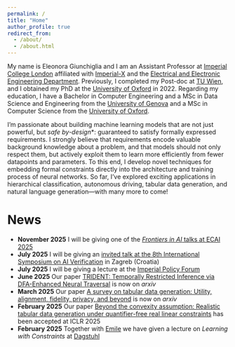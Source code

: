 ```yaml
---
permalink: /
title: "Home"
author_profile: true
redirect_from: 
  - /about/
  - /about.html
---
```


My name is Eleonora Giunchiglia and I am an Assistant Professor at [Imperial College London](https://www.imperial.ac.uk) affiliated with [Imperial-X](https://ix.imperial.ac.uk) and the [Electrical and Electronic Engineering Department](https://www.imperial.ac.uk/electrical-engineering/). Previously, I completed my Post-doc at [TU Wien](https://www.tuwien.at/en/), and I obtained my PhD at the [University of Oxford](https://www.ox.ac.uk) in 2022. Regarding my education, I have a Bachelor in Computer Engineering and a MSc in Data Science and Engineering from the [University of Genova](https://unige.it/en) and a MSc in Computer Science from the [University of Oxford](https://www.ox.ac.uk). 

I’m passionate about building machine learning models that are not just powerful, but *safe by-design**: guaranteed to satisfy formally expressed requirements.
I strongly believe that requirements encode valuable background knowledge about a problem, and that models should not only respect them, but actively exploit them to learn more efficiently from fewer datapoints and parameters.
To this end, I develop novel techniques for embedding formal constraints directly into the architecture and training process of neural networks. So far, I’ve explored exciting applications in hierarchical classification, autonomous driving, tabular data generation, and natural language generation—with many more to come!


News
======
- **November 2025** I will be giving one of the [*Frontiers in AI* talks at ECAI 2025](https://ecai2025.org/frontiers-in-ai/)
- **July 2025** I will be giving an [invited talk at the 8th International Symposium on AI Verification](https://www.aiverification.org/2025/) in Zagreb (Croatia)
- **July 2025** I will be giving a lecture at the [Imperial Policy Forum](https://www.imperial.ac.uk/the-forum/)
- **June 2025** Our paper [TRIDENT: Temporally Restricted Inference via DFA-Enhanced Neural Traversal](https://arxiv.org/pdf/2506.09701) is now on *arxiv*
- **March 2025** Our paper [A survey on tabular data generation: Utility, alignment, fidelity, privacy, and beyond](https://arxiv.org/pdf/2503.05954?) is now on *arxiv*
- **February 2025** Our paper [Beyond the convexity assumption: Realistic tabular data generation under quantifier-free real linear constraints](https://arxiv.org/pdf/2502.18237?) has been accepted at ICLR 2025
- **February 2025** Together with [Emile](https://www.emilevankrieken.com) we have given a lecture on *Learning with Constraints* at [Dagstuhl](https://www.dagstuhl.de/seminars/seminar-calendar/seminar-details/25061)